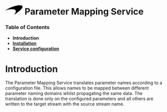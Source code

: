 # ![logo](/Branding/branding.png) Parameter Mapping Service

### Table of Contents
- **Introduction**<br>
- [**Installation**](docs/Installation.md)<br>
- [**Service configuration**](docs/ServiceConfig.md)<br>

# Introduction
The Parameter Mapping Service translates parameter names according to a configuration file. This allows names to be mapped between different parameter naming domains whilst propagating the same data. 
The translation is done only on the configured parameters and all others are written to the target stream with the source stream name.
